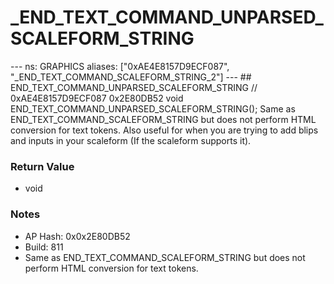 # _END_TEXT_COMMAND_UNPARSED_SCALEFORM_STRING

--- ns: GRAPHICS aliases: ["0xAE4E8157D9ECF087", "_END_TEXT_COMMAND_SCALEFORM_STRING_2"] --- ## END_TEXT_COMMAND_UNPARSED_SCALEFORM_STRING  // 0xAE4E8157D9ECF087 0x2E80DB52 void END_TEXT_COMMAND_UNPARSED_SCALEFORM_STRING();  Same as END_TEXT_COMMAND_SCALEFORM_STRING but does not perform HTML conversion for text tokens. Also useful for when you are trying to add blips and inputs in your scaleform (If the scaleform supports it).

### Return Value
* void

### Notes
* AP Hash: 0x0x2E80DB52
* Build: 811
* Same as END_TEXT_COMMAND_SCALEFORM_STRING but does not perform HTML conversion for text tokens.

